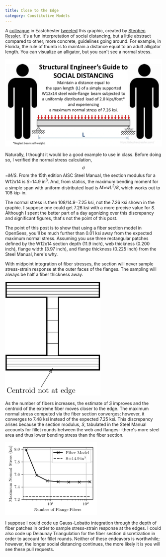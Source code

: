 ```yaml
---
title: Close to the Edge
category: Constitutive Models
---
```


A [colleague](https://www.ericafischer.org/) in Eastchester 
[tweeted](https://twitter.com/erica_fischer/status/1246461723030081536) this graphic, created by 
[Stephen Ressler](https://stephenjressler.com/). It's a fun interpretation of social distancing, 
but a little abstract compared to other, more concrete, guidelines going around. For example, in Florida, the rule of thumb
is to maintain a distance equal to an adult alligator length. You can visualize an alligator, but you can't see a normal stress.

![Social distancing](/assets/images/SocialDistancing.png)

Naturally, I thought it would be a good example to use in class. Before doing so, I verified the normal stress calculation, 
$$\sigma$$=_M/S_. From the 15th edition AISC Steel Manual, the section modulus for a W12x14 is _S_=14.9 in<sup>3</sup>. 
And, from statics, the maximum bending moment for a simple span with uniform distributed load is 
_M=wL<sup>2</sup>/8_, which works out to 108 kip-in.

The normal stress is then 108/14.9=7.25 ksi, not the 7.26 ksi shown in the graphic. I suppose one could get 7.26 ksi with a 
more precise value for _S_. Although I spent the better part of a day agonizing over this discrepancy and significant figures, 
that's not the point of this post.

The point of this post is to show that using a fiber section model in OpenSees, you'll be much further than 0.01 ksi away from 
the expected maximum normal stress. Assuming you use three rectangular patches defined by the W12x14 section depth (11.9 inch), 
web thickness (0.200 inch), flange width (3.97 inch), and flange thickness (0.225 inch) from the Steel Manual, here's why.

With midpoint integration of fiber stresses, the section will never sample stress-strain response at the outer faces of the flanges. 
The sampling will always be half a fiber thickness away.

![Fiber discretization of wide-flange section](/assets/images/WFSection.png)

As the number of fibers increases, the estimate of _S_ improves and the centroid of the extreme fiber moves closer to the edge. 
The maximum normal stress computed via the fiber section converges; however, it converges to 7.48 ksi instead of the expected 
7.25 ksi. This discrepancy arises because the section modulus, _S_, tabulated in the Steel Manual accounts for fillet rounds between 
the web and flanges--there's more steel area and thus lower bending stress than the fiber section.

![Maximum normal stress computed with increasing number of fibers](/assets/images/FiberW12x14.png)

I suppose I could code up Gauss-Lobatto integration through the depth of fiber patches in order to sample stress-strain response
at the edges. I could also code up Delaunay Triangulation for the fiber section discretization in order to account for fillet rounds. 
Neither of these endeavors is worthwhile; however, the longer social distancing continues, the more likely it is you will see 
these pull requests.
